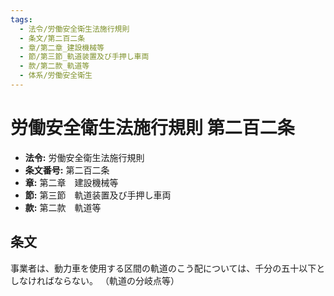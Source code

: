 ```yaml
---
tags:
  - 法令/労働安全衛生法施行規則
  - 条文/第二百二条
  - 章/第二章_建設機械等
  - 節/第三節_軌道装置及び手押し車両
  - 款/第二款_軌道等
  - 体系/労働安全衛生
---
```

# 労働安全衛生法施行規則 第二百二条

- **法令:** 労働安全衛生法施行規則
- **条文番号:** 第二百二条
- **章:** 第二章　建設機械等
- **節:** 第三節　軌道装置及び手押し車両
- **款:** 第二款　軌道等

## 条文
事業者は、動力車を使用する区間の軌道のこう配については、千分の五十以下としなければならない。
（軌道の分岐点等）

